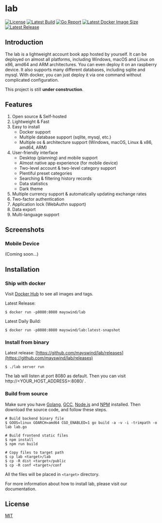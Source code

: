 # lab
[![License](https://img.shields.io/github/license/mayswind/lab.svg?style=flat)](https://github.com/mayswind/lab/blob/master/LICENSE)
[![Latest Build](https://img.shields.io/docker/cloud/build/mayswind/lab.svg?style=flat)](https://hub.docker.com/r/mayswind/lab/builds)
[![Go Report](https://goreportcard.com/badge/github.com/mayswind/lab)](https://goreportcard.com/report/github.com/mayswind/lab)
[![Latest Docker Image Size](https://img.shields.io/docker/image-size/mayswind/lab.svg?style=flat)](https://hub.docker.com/r/mayswind/lab)
[![Latest Release](https://img.shields.io/github/release/mayswind/lab.svg?style=flat)](https://github.com/mayswind/lab/releases)

## Introduction
The lab is a lightweight account book app hosted by yourself. It can be deployed on almost all platforms, including Windows, macOS and Linux on x86, amd64 and ARM architectures. You can even deploy it on an raspberry device. It also supports many different databases, including sqlite and mysql. With docker, you can just deploy it via one command without complicated configuration.

This project is still **under construction**.

## Features
1. Open source & Self-hosted
2. Lightweight & Fast
3. Easy to install
    * Docker support
    * Multiple database support (sqlite, mysql, etc.)
    * Multiple os & architecture support (Windows, macOS, Linux & x86, amd64, ARM)
4. User-friendly interface
    * Desktop (planning) and mobile support
    * Almost native app experience (for mobile device)
    * Two-level account & two-level category support
    * Plentiful preset categories
    * Searching & filtering history records
    * Data statistics
    * Dark theme
5. Multiple currency support & automatically updating exchange rates
6. Two-factor authentication
7. Application lock (WebAuthn support)
8. Data export
9. Multi-language support

## Screenshots
### Mobile Device
(Coming soon...)

## Installation
### Ship with docker
Visit [Docker Hub](https://hub.docker.com/r/mayswind/lab) to see all images and tags.

Latest Release:

    $ docker run -p8080:8080 mayswind/lab

Latest Daily Build:

    $ docker run -p8080:8080 mayswind/lab:latest-snapshot

### Install from binary

Latest release: [https://github.com/mayswind/lab/releases](https://github.com/mayswind/lab/releases)

    $ ./lab server run

The lab will listen at port 8080 as default. Then you can visit http://<YOUR_HOST_ADDRESS>:8080/ .

### Build from source

Make sure you have [Golang](https://golang.org/), [GCC](http://gcc.gnu.org/), [Node.js](https://nodejs.org/) and [NPM](https://www.npmjs.com/) installed. Then download the source code, and follow these steps.

    # Build backend binary file
    $ GOOS=linux GOARCH=amd64 CGO_ENABLED=1 go build -a -v -i -trimpath -o lab lab.go

    # Build frontend static files
    $ npm install
    $ npm run build

    # Copy files to target path
    $ cp lab <target>/lab
    $ cp -R dist <target>/public
    $ cp -R conf <target>/conf

All the files will be placed in `<target>` directory.

For more information about how to install lab, please visit our documentation.

## License
[MIT](https://github.com/mayswind/lab/blob/master/LICENSE)
